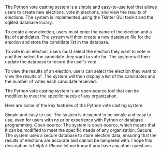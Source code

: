 The Python vote casting system is a simple and easy-to-use tool that allows users to create new elections, vote in elections, and view the results of elections. The system is implemented using the Tkinter GUI toolkit and the sqlite3 database library.

To create a new election, users must enter the name of the election and a list of candidates. The system will then create a new database file for the election and store the candidate list in the database.

To vote in an election, users must select the election they want to vote in and then select the candidate they want to vote for. The system will then update the database to record the user's vote.

To view the results of an election, users can select the election they want to view the results of. The system will then display a list of the candidates and the number of votes each candidate received.

The Python vote casting system is an open-source tool that can be modified to meet the specific needs of any organization.

Here are some of the key features of the Python vote casting system:

Simple and easy to use: The system is designed to be simple and easy to use, even for users with no prior experience with Python or database programming.
Open-source: The system is open-source, which means that it can be modified to meet the specific needs of any organization.
Secure: The system uses a secure database to store election data, ensuring that the results of elections are accurate and cannot be tampered with.
I hope this description is helpful. Please let me know if you have any other questions.
